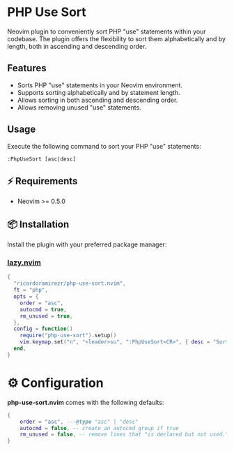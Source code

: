 # PHP Use Sort

Neovim plugin to conveniently sort PHP "use" statements within your codebase. The plugin offers the flexibility to sort them alphabetically and by length, both in ascending and descending order.

## Features

- Sorts PHP "use" statements in your Neovim environment.
- Supports sorting alphabetically and by statement length.
- Allows sorting in both ascending and descending order.
- Allows removing unused "use" statements.

## Usage

Execute the following command to sort your PHP "use" statements:

```vim
:PhpUseSort [asc|desc]
```

## ⚡️ Requirements

- Neovim >= 0.5.0

## 📦 Installation

Install the plugin with your preferred package manager:

### [lazy.nvim](https://github.com/folke/lazy.nvim)

```lua
{
  "ricardoramirezr/php-use-sort.nvim",
  ft = "php",
  opts = {
    order = "asc",
    autocmd = true,
    rm_unused = true,
  },
  config = function()
    require("php-use-sort").setup()
    vim.keymap.set("n", "<leader>su", ":PhpUseSort<CR>", { desc = "Sort PHP use lines by length", silent = true })
  end,
}
```

# ⚙️ Configuration

**php-use-sort.nvim** comes with the following defaults:

<!-- config:start -->

```lua
{
    order = "asc", ---@type "asc" | "desc"
    autocmd = false, -- create an autocmd group if true
    rm_unused = false, -- remove lines that "is declared but not used."
}
```

<!-- config:end -->
